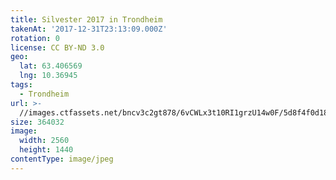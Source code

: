 ```yaml
---
title: Silvester 2017 in Trondheim
takenAt: '2017-12-31T23:13:09.000Z'
rotation: 0
license: CC BY-ND 3.0
geo:
  lat: 63.406569
  lng: 10.36945
tags:
  - Trondheim
url: >-
  //images.ctfassets.net/bncv3c2gt878/6vCWLx3t10RI1grzU14w0F/5d8f4f0d18bca65d8b6942ad1f171318/silvester-2017-in-trondheim_25558959448_o
size: 364032
image:
  width: 2560
  height: 1440
contentType: image/jpeg
---
```


